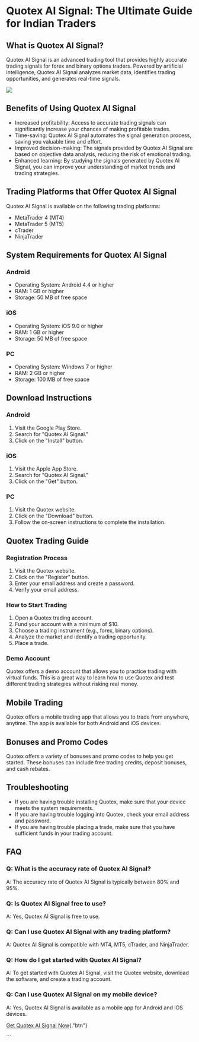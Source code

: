 # Quotex AI Signal: The Ultimate Guide for Indian Traders

## What is Quotex AI Signal?

Quotex AI Signal is an advanced trading tool that provides highly
accurate trading signals for forex and binary options traders. Powered
by artificial intelligence, Quotex AI Signal analyzes market data,
identifies trading opportunities, and generates real-time signals.

[![](https://static.quotex.io/files/4_en/300_250.jpg)](https://traff.sbs/brokerqxlid)

## Benefits of Using Quotex AI Signal

-   Increased profitability: Access to accurate trading signals can
    significantly increase your chances of making profitable trades.
-   Time-saving: Quotex AI Signal automates the signal generation
    process, saving you valuable time and effort.
-   Improved decision-making: The signals provided by Quotex AI Signal
    are based on objective data analysis, reducing the risk of emotional
    trading.
-   Enhanced learning: By studying the signals generated by Quotex AI
    Signal, you can improve your understanding of market trends and
    trading strategies.

## Trading Platforms that Offer Quotex AI Signal

Quotex AI Signal is available on the following trading platforms:

-   MetaTrader 4 (MT4)
-   MetaTrader 5 (MT5)
-   cTrader
-   NinjaTrader

## System Requirements for Quotex AI Signal

### Android

-   Operating System: Android 4.4 or higher
-   RAM: 1 GB or higher
-   Storage: 50 MB of free space

### iOS

-   Operating System: iOS 9.0 or higher
-   RAM: 1 GB or higher
-   Storage: 50 MB of free space

### PC

-   Operating System: Windows 7 or higher
-   RAM: 2 GB or higher
-   Storage: 100 MB of free space

## Download Instructions

### Android

1.  Visit the Google Play Store.
2.  Search for "Quotex AI Signal."
3.  Click on the "Install" button.

### iOS

1.  Visit the Apple App Store.
2.  Search for "Quotex AI Signal."
3.  Click on the "Get" button.

### PC

1.  Visit the Quotex website.
2.  Click on the "Download" button.
3.  Follow the on-screen instructions to complete the installation.

## Quotex Trading Guide

### Registration Process

1.  Visit the Quotex website.
2.  Click on the "Register" button.
3.  Enter your email address and create a password.
4.  Verify your email address.

### How to Start Trading

1.  Open a Quotex trading account.
2.  Fund your account with a minimum of \$10.
3.  Choose a trading instrument (e.g., forex, binary options).
4.  Analyze the market and identify a trading opportunity.
5.  Place a trade.

### Demo Account

Quotex offers a demo account that allows you to practice trading with
virtual funds. This is a great way to learn how to use Quotex and test
different trading strategies without risking real money.

## Mobile Trading

Quotex offers a mobile trading app that allows you to trade from
anywhere, anytime. The app is available for both Android and iOS
devices.

## Bonuses and Promo Codes

Quotex offers a variety of bonuses and promo codes to help you get
started. These bonuses can include free trading credits, deposit
bonuses, and cash rebates.

## Troubleshooting

-   If you are having trouble installing Quotex, make sure that your
    device meets the system requirements.
-   If you are having trouble logging into Quotex, check your email
    address and password.
-   If you are having trouble placing a trade, make sure that you have
    sufficient funds in your trading account.

## FAQ




### Q: What is the accuracy rate of Quotex AI Signal?

A: The accuracy rate of Quotex AI Signal is typically between 80% and
95%.







### Q: Is Quotex AI Signal free to use?

A: Yes, Quotex AI Signal is free to use.







### Q: Can I use Quotex AI Signal with any trading platform?

A: Quotex AI Signal is compatible with MT4, MT5, cTrader, and
NinjaTrader.







### Q: How do I get started with Quotex AI Signal?

A: To get started with Quotex AI Signal, visit the Quotex website,
download the software, and create a trading account.







### Q: Can I use Quotex AI Signal on my mobile device?

A: Yes, Quotex AI Signal is available as a mobile app for Android and
iOS devices.




[Get Quotex AI Signal
Now](\%22https://traff.sbs/brokerqxlid\%22){."btn"}

\`\`\`

